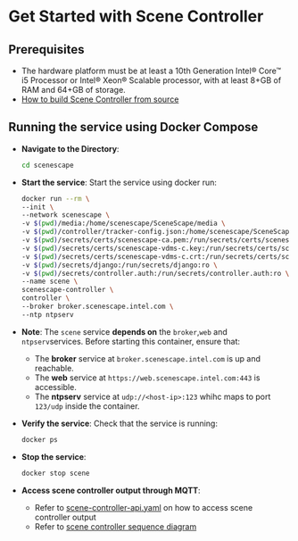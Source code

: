 # Get Started with Scene Controller

## Prerequisites

- The hardware platform must be at least a 10th Generation Intel® Core™ i5 Processor or Intel® Xeon® Scalable processor, with at least 8+GB of RAM and 64+GB of storage.
- [How to build Scene Controller from source](How-to-build-source.md)

## Running the service using Docker Compose

- **Navigate to the Directory**:

   ```bash
   cd scenescape
   ```

- **Start the service**:
   Start the service using docker run:

   ```bash
   docker run --rm \
  --init \
  --network scenescape \
  -v $(pwd)/media:/home/scenescape/SceneScape/media \
  -v $(pwd)/controller/tracker-config.json:/home/scenescape/SceneScape/tracker-config.json \
  -v $(pwd)/secrets/certs/scenescape-ca.pem:/run/secrets/certs/scenescape-ca.pem:ro \
  -v $(pwd)/secrets/certs/scenescape-vdms-c.key:/run/secrets/certs/scenescape-vdms-c.key:ro \
  -v $(pwd)/secrets/certs/scenescape-vdms-c.crt:/run/secrets/certs/scenescape-vdms-c.crt:ro \
  -v $(pwd)/secrets/django:/run/secrets/django:ro \
  -v $(pwd)/secrets/controller.auth:/run/secrets/controller.auth:ro \
  --name scene \
  scenescape-controller \
  controller \
  --broker broker.scenescape.intel.com \
  --ntp ntpserv
   ```

- **Note**:
   The `scene` service **depends on** the `broker`,`web` and `ntpserv`services.
   Before starting this container, ensure that:
   - The **broker** service at `broker.scenescape.intel.com` is up and reachable.
   - The **web** service at `https://web.scenescape.intel.com:443` is accessible.
   - The **ntpserv** service at `udp://<host-ip>:123` whihc maps to port `123/udp` inside the container.

- **Verify the service**:
   Check that the service is running:

   ```bash
   docker ps
   ```

- **Stop the service**:

   ```bash
   docker stop scene
   ```

- **Access scene controller output through MQTT**:
   - Refer to [scene-controller-api.yaml](api-docs/scene-controller-api.yaml) on how to access scene controller output
   - Refer to [scene controller sequence diagram](overview.md#sequence-diagram-scene-controller-workflow)
